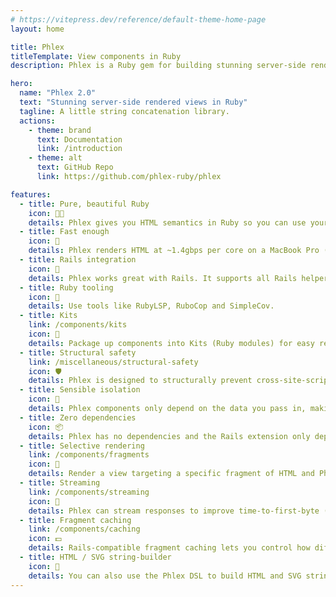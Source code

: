 ```yaml
---
# https://vitepress.dev/reference/default-theme-home-page
layout: home

title: Phlex
titleTemplate: View components in Ruby
description: Phlex is a Ruby gem for building stunning server-side rendered object-oriented view components.

hero:
  name: "Phlex 2.0"
  text: "Stunning server-side rendered views in Ruby"
  tagline: A little string concatenation library.
  actions:
    - theme: brand
      text: Documentation
      link: /introduction
    - theme: alt
      text: GitHub Repo
      link: https://github.com/phlex-ruby/phlex

features:
  - title: Pure, beautiful Ruby
    icon: 🧑‍🍳
    details: Phlex gives you HTML semantics in Ruby so you can use your existing skills designing object-oriented views.
  - title: Fast enough
    icon: 🚀
    details: Phlex renders HTML at ~1.4gbps per core on a MacBook Pro (M3 Max) and it doesn’t slow exponentially the more components you extract.
  - title: Rails integration
    icon: 🚂
    details: Phlex works great with Rails. It supports all Rails helpers and plays nicely with ERB, ViewComponent, Stimulus, Turbo and Tailwind.
  - title: Ruby tooling
    icon: 🧰
    details: Use tools like RubyLSP, RuboCop and SimpleCov.
  - title: Kits
    link: /components/kits
    icon: 🎒
    details: Package up components into Kits (Ruby modules) for easy reuse across projects.
  - title: Structural safety
    link: /miscellaneous/structural-safety
    icon: 🛡️
    details: Phlex is designed to structurally prevent cross-site-scripting (XSS) attacks.
  - title: Sensible isolation
    icon: 🧪
    details: Phlex components only depend on the data you pass in, making them easier to test and reuse.
  - title: Zero dependencies
    icon: 📦
    details: Phlex has no dependencies and the Rails extension only depends on Rails itself.
  - title: Selective rendering
    link: /components/fragments
    icon: 🔎
    details: Render a view targeting a specific fragment of HTML and Phlex only does the work to render just the parts you want.
  - title: Streaming
    link: /components/streaming
    icon: 🌊
    details: Phlex can stream responses to improve time-to-first-byte (TTFB). Let users see content before the database has even responded.
  - title: Fragment caching
    link: /components/caching
    icon: 💵
    details: Rails-compatible fragment caching lets you control how different parts of your view are cached.
  - title: HTML / SVG string-builder
    icon: 🧵
    details: You can also use the Phlex DSL to build HTML and SVG strings directly, without creating a component class.
---
```

